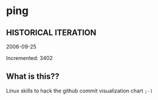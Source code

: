 # ping

## HISTORICAL ITERATION
2006-09-25

Incremented: 3402

## What is this?? 
Linux skills to hack the github commit visualization chart `;-)`
